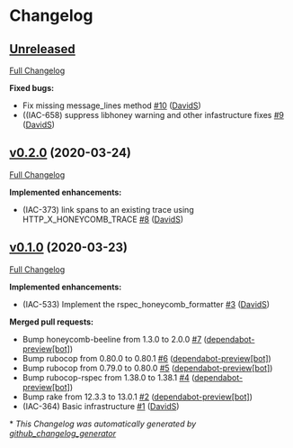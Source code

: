 # Changelog

## [Unreleased](https://github.com/puppetlabs/rspec_honeycomb_formatter/tree/HEAD)

[Full Changelog](https://github.com/puppetlabs/rspec_honeycomb_formatter/compare/v0.2.0...HEAD)

**Fixed bugs:**

- Fix missing message\_lines method [\#10](https://github.com/puppetlabs/rspec_honeycomb_formatter/pull/10) ([DavidS](https://github.com/DavidS))
- \(\(IAC-658\) suppress libhoney warning and other infastructure fixes [\#9](https://github.com/puppetlabs/rspec_honeycomb_formatter/pull/9) ([DavidS](https://github.com/DavidS))

## [v0.2.0](https://github.com/puppetlabs/rspec_honeycomb_formatter/tree/v0.2.0) (2020-03-24)

[Full Changelog](https://github.com/puppetlabs/rspec_honeycomb_formatter/compare/v0.1.0...v0.2.0)

**Implemented enhancements:**

- \(IAC-373\) link spans to an existing trace using HTTP\_X\_HONEYCOMB\_TRACE [\#8](https://github.com/puppetlabs/rspec_honeycomb_formatter/pull/8) ([DavidS](https://github.com/DavidS))

## [v0.1.0](https://github.com/puppetlabs/rspec_honeycomb_formatter/tree/v0.1.0) (2020-03-23)

[Full Changelog](https://github.com/puppetlabs/rspec_honeycomb_formatter/compare/d68415c9abe0d4eb9bb28e72fe4da740dc623112...v0.1.0)

**Implemented enhancements:**

- \(IAC-533\) Implement the rspec\_honeycomb\_formatter [\#3](https://github.com/puppetlabs/rspec_honeycomb_formatter/pull/3) ([DavidS](https://github.com/DavidS))

**Merged pull requests:**

- Bump honeycomb-beeline from 1.3.0 to 2.0.0 [\#7](https://github.com/puppetlabs/rspec_honeycomb_formatter/pull/7) ([dependabot-preview[bot]](https://github.com/apps/dependabot-preview))
- Bump rubocop from 0.80.0 to 0.80.1 [\#6](https://github.com/puppetlabs/rspec_honeycomb_formatter/pull/6) ([dependabot-preview[bot]](https://github.com/apps/dependabot-preview))
- Bump rubocop from 0.79.0 to 0.80.0 [\#5](https://github.com/puppetlabs/rspec_honeycomb_formatter/pull/5) ([dependabot-preview[bot]](https://github.com/apps/dependabot-preview))
- Bump rubocop-rspec from 1.38.0 to 1.38.1 [\#4](https://github.com/puppetlabs/rspec_honeycomb_formatter/pull/4) ([dependabot-preview[bot]](https://github.com/apps/dependabot-preview))
- Bump rake from 12.3.3 to 13.0.1 [\#2](https://github.com/puppetlabs/rspec_honeycomb_formatter/pull/2) ([dependabot-preview[bot]](https://github.com/apps/dependabot-preview))
- \(IAC-364\) Basic infrastructure [\#1](https://github.com/puppetlabs/rspec_honeycomb_formatter/pull/1) ([DavidS](https://github.com/DavidS))



\* *This Changelog was automatically generated by [github_changelog_generator](https://github.com/github-changelog-generator/github-changelog-generator)*
